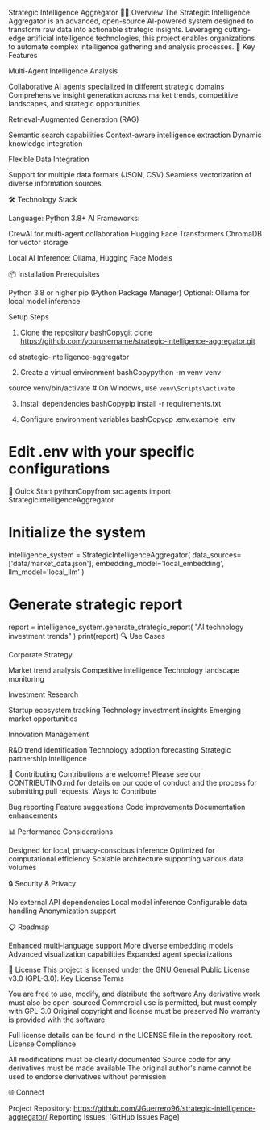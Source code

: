 Strategic Intelligence Aggregator 🚀🧠
Overview
The Strategic Intelligence Aggregator is an advanced, open-source AI-powered system designed to transform raw data into actionable strategic insights. Leveraging cutting-edge artificial intelligence technologies, this project enables organizations to automate complex intelligence gathering and analysis processes.
🌟 Key Features

Multi-Agent Intelligence Analysis

Collaborative AI agents specialized in different strategic domains
Comprehensive insight generation across market trends, competitive landscapes, and strategic opportunities


Retrieval-Augmented Generation (RAG)

Semantic search capabilities
Context-aware intelligence extraction
Dynamic knowledge integration


Flexible Data Integration

Support for multiple data formats (JSON, CSV)
Seamless vectorization of diverse information sources



🛠 Technology Stack

Language: Python 3.8+
AI Frameworks:

CrewAI for multi-agent collaboration
Hugging Face Transformers
ChromaDB for vector storage


Local AI Inference: Ollama, Hugging Face Models

📦 Installation
Prerequisites

Python 3.8 or higher
pip (Python Package Manager)
Optional: Ollama for local model inference

Setup Steps

1. Clone the repository
bashCopygit clone https://github.com/yourusername/strategic-intelligence-aggregator.git

cd strategic-intelligence-aggregator

2. Create a virtual environment
bashCopypython -m venv venv

source venv/bin/activate  # On Windows, use `venv\Scripts\activate`

3. Install dependencies
bashCopypip install -r requirements.txt

4. Configure environment variables
bashCopycp .env.example .env
# Edit .env with your specific configurations


🚀 Quick Start
pythonCopyfrom src.agents import StrategicIntelligenceAggregator

# Initialize the system
intelligence_system = StrategicIntelligenceAggregator(
    data_sources=['data/market_data.json'],
    embedding_model='local_embedding',
    llm_model='local_llm'
)

# Generate strategic report
report = intelligence_system.generate_strategic_report(
    "AI technology investment trends"
)
print(report)
🔍 Use Cases

Corporate Strategy

Market trend analysis
Competitive intelligence
Technology landscape monitoring


Investment Research

Startup ecosystem tracking
Technology investment insights
Emerging market opportunities


Innovation Management

R&D trend identification
Technology adoption forecasting
Strategic partnership intelligence



🤝 Contributing
Contributions are welcome! Please see our CONTRIBUTING.md for details on our code of conduct and the process for submitting pull requests.
Ways to Contribute

Bug reporting
Feature suggestions
Code improvements
Documentation enhancements

📊 Performance Considerations

Designed for local, privacy-conscious inference
Optimized for computational efficiency
Scalable architecture supporting various data volumes

🔒 Security & Privacy

No external API dependencies
Local model inference
Configurable data handling
Anonymization support

📋 Roadmap

 Enhanced multi-language support
 More diverse embedding models
 Advanced visualization capabilities
 Expanded agent specializations

📜 License
This project is licensed under the GNU General Public License v3.0 (GPL-3.0).
Key License Terms

You are free to use, modify, and distribute the software
Any derivative work must also be open-sourced
Commercial use is permitted, but must comply with GPL-3.0
Original copyright and license must be preserved
No warranty is provided with the software

Full license details can be found in the LICENSE file in the repository root.
License Compliance

All modifications must be clearly documented
Source code for any derivatives must be made available
The original author's name cannot be used to endorse derivatives without permission

🌐 Connect

Project Repository: https://github.com/JGuerrero96/strategic-intelligence-aggregator/
Reporting Issues: [GitHub Issues Page]
